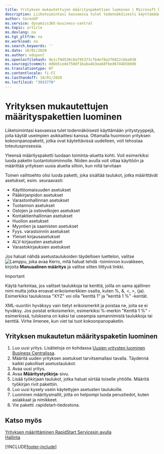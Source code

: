 ```yaml
---
title: Yrityksen mukautettujen määrityspakettien luominen | Microsoft Docs
description: Liiketoimintasi kasvaessa tulet todennäköisesti käyttämään yritystyyppejä, joita käytät useimpien asikkaittesi kanssa. Ottamalla huomioon yrityksen kokoonpanopaketit, jotka ovat käytettävissä uudelleen, voit tehostaa toteutusprosessia.
author: SorenGP
ms.service: dynamics365-business-central
ms.topic: article
ms.devlang: na
ms.tgt_pltfrm: na
ms.workload: na
ms.search.keywords: ''
ms.date: 10/01/2020
ms.author: edupont
ms.openlocfilehash: 9e1cf9d530c8af95373cfbdef8a3f6822cbba938
ms.sourcegitcommit: ddbb5cede750df1baba4b3eab8fbed6744b5b9d6
ms.translationtype: HT
ms.contentlocale: fi-FI
ms.lasthandoff: 10/01/2020
ms.locfileid: "3915770"
---
```

# <a name="create-custom-company-configuration-packages"></a>Yrityksen mukautettujen määrityspakettien luominen
Liiketoimintasi kasvaessa tulet todennäköisesti käyttämään yritystyyppejä, joita käytät useimpien asikkaittesi kanssa. Ottamalla huomioon yrityksen kokoonpanopaketit, jotka ovat käytettävissä uudelleen, voit tehostaa toteutusprosessia.  

Yleensä määrityspaketti luodaan toiminta-aluetta kohti. Voit esimerkiksi luoda paketin tuotantotoiminnolle. Niiden avulla voit ottaa käyttöön ja määrittää yrityksen uusia alueita silloin, kun niitä tarvitaan  

Toinen vaihtoehto olisi luoda paketti, joka sisältää taulukot, jotka määrittävät asetukset, esim. seuraavasti:  

-   Käyttöomaisuuden asetukset  
-   Pääkirjanpidon asetukset  
-   Varastonhallinnan asetukset  
-   Tuotannon asetukset  
-   Ostojen ja ostovelkojen asetukset  
-   Kontaktienhallinnan asetukset  
-   Huollon asetukset  
-   Myyntien ja saamisten asetukset  
-   Fyys. varastoinnin asetukset  
-   Yleiset kirjausasetukset  
-   ALV-kirjausten asetukset  
-   Varastokirjauksien asetukset  

Jos haluat nähdä asetustaulukoiden täydellisen luettelon, valitse ![Lamppu, joka avaa Kerro, mitä haluat tehdä -toiminnon](media/ui-search/search_small.png "Kerro, mitä haluat tehdä") kuvakkeen, kirjoita **Manuaalinen määritys** ja valitse sitten liittyvä linkki.  

> [!IMPORTANT]
> Käytä harkintaa, jos valitset taulukkoja tai kenttiä, joilla on sama ajallinen nimi mutta jotka eroavat erikoismerkkien osalta, kuten %, &, <, >, (ja). Esimerkiksi taulukossa "XYZ" voi olla "kenttä 1" ja "kenttä 1 %" -kentät.
>
> XML-suoritin hyväksyy vain tietyt erikoismerkit ja poistaa ne, joita se ei hyväksy. Jos poistat erikoismerkin, esimerkiksi %-merkin "Kenttä 1 %" -esimerkissä, tuloksena on kaksi tai useampia samannimistä taulukkoja tai kenttiä. Virhe ilmenee, kun viet tai tuot kokoonpanopaketin.

## <a name="to-create-a-custom-company-configuration-package"></a>Yrityksen mukautetun määrityspaketin luominen  
1.  Luo uusi yritys. Lisätietoja on kohdassa [Uusien yritysten luominen Business Centralissa](about-new-company.md).  
3.  Määritä uuden yrityksen asetukset tarvitsemallasi tavalla. Täydennä kaikki pakolliset asetustaulukot.  
4.  Avaa uusi yritys.
5. Avaa **Määritystyökirja**-sivu.  
6.  Lisää työkirjaan taulukot, jotka haluat siirtää toiselle yhtiölle. Määritä työkirjan rivit pakettiin.  
7.  Luo uusi kysely usein käytettyjen asetusten taulukoille.  
8.  Luominen määritysmallit, jotta on helpompi luoda perustiedot, kuten asiakkaat ja nimikkeet.  
9.  Vie paketti .rapidstart-tiedostona.  

## <a name="see-also"></a>Katso myös  
[Yrityksen määrittäminen RapidStart Servicesin avulla](admin-set-up-a-company-with-rapidstart.md)  
[Hallinta](admin-setup-and-administration.md)


[!INCLUDE[footer-include](includes/footer-banner.md)]